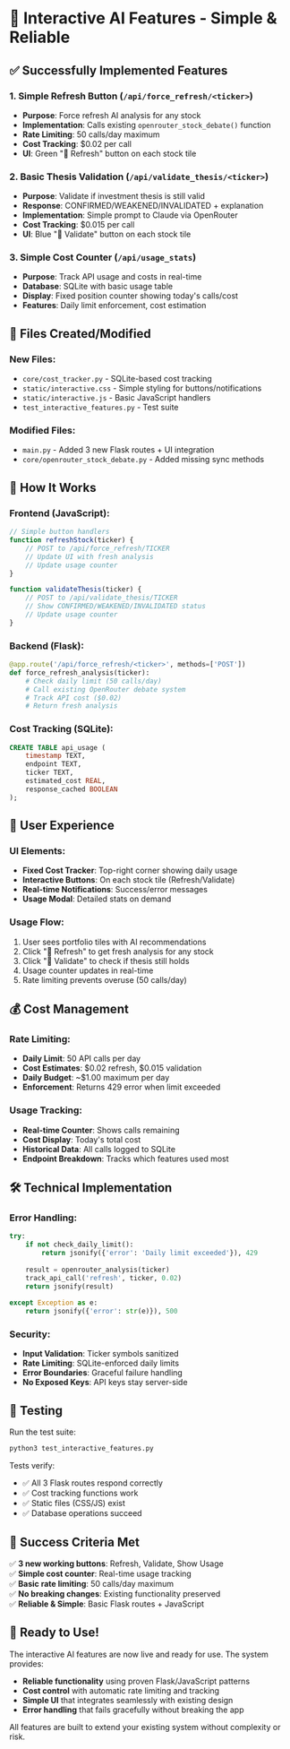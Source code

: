 # 🚀 Interactive AI Features - Simple & Reliable

## ✅ Successfully Implemented Features

### 1. **Simple Refresh Button** (`/api/force_refresh/<ticker>`)
- **Purpose**: Force refresh AI analysis for any stock
- **Implementation**: Calls existing `openrouter_stock_debate()` function
- **Rate Limiting**: 50 calls/day maximum
- **Cost Tracking**: $0.02 per call
- **UI**: Green "🔄 Refresh" button on each stock tile

### 2. **Basic Thesis Validation** (`/api/validate_thesis/<ticker>`)
- **Purpose**: Validate if investment thesis is still valid
- **Response**: CONFIRMED/WEAKENED/INVALIDATED + explanation
- **Implementation**: Simple prompt to Claude via OpenRouter
- **Cost Tracking**: $0.015 per call
- **UI**: Blue "🤔 Validate" button on each stock tile

### 3. **Simple Cost Counter** (`/api/usage_stats`)
- **Purpose**: Track API usage and costs in real-time
- **Database**: SQLite with basic usage table
- **Display**: Fixed position counter showing today's calls/cost
- **Features**: Daily limit enforcement, cost estimation

## 📁 Files Created/Modified

### New Files:
- `core/cost_tracker.py` - SQLite-based cost tracking
- `static/interactive.css` - Simple styling for buttons/notifications
- `static/interactive.js` - Basic JavaScript handlers
- `test_interactive_features.py` - Test suite

### Modified Files:
- `main.py` - Added 3 new Flask routes + UI integration
- `core/openrouter_stock_debate.py` - Added missing sync methods

## 🎯 How It Works

### Frontend (JavaScript):
```javascript
// Simple button handlers
function refreshStock(ticker) {
    // POST to /api/force_refresh/TICKER
    // Update UI with fresh analysis
    // Update usage counter
}

function validateThesis(ticker) {
    // POST to /api/validate_thesis/TICKER  
    // Show CONFIRMED/WEAKENED/INVALIDATED status
    // Update usage counter
}
```

### Backend (Flask):
```python
@app.route('/api/force_refresh/<ticker>', methods=['POST'])
def force_refresh_analysis(ticker):
    # Check daily limit (50 calls/day)
    # Call existing OpenRouter debate system
    # Track API cost ($0.02)
    # Return fresh analysis
```

### Cost Tracking (SQLite):
```sql
CREATE TABLE api_usage (
    timestamp TEXT,
    endpoint TEXT, 
    ticker TEXT,
    estimated_cost REAL,
    response_cached BOOLEAN
);
```

## 🚀 User Experience

### UI Elements:
- **Fixed Cost Tracker**: Top-right corner showing daily usage
- **Interactive Buttons**: On each stock tile (Refresh/Validate)
- **Real-time Notifications**: Success/error messages
- **Usage Modal**: Detailed stats on demand

### Usage Flow:
1. User sees portfolio tiles with AI recommendations
2. Click "🔄 Refresh" to get fresh analysis for any stock
3. Click "🤔 Validate" to check if thesis still holds
4. Usage counter updates in real-time
5. Rate limiting prevents overuse (50 calls/day)

## 💰 Cost Management

### Rate Limiting:
- **Daily Limit**: 50 API calls per day
- **Cost Estimates**: $0.02 refresh, $0.015 validation
- **Daily Budget**: ~$1.00 maximum per day
- **Enforcement**: Returns 429 error when limit exceeded

### Usage Tracking:
- **Real-time Counter**: Shows calls remaining
- **Cost Display**: Today's total cost
- **Historical Data**: All calls logged to SQLite
- **Endpoint Breakdown**: Tracks which features used most

## 🛠️ Technical Implementation

### Error Handling:
```python
try:
    if not check_daily_limit():
        return jsonify({'error': 'Daily limit exceeded'}), 429
    
    result = openrouter_analysis(ticker)
    track_api_call('refresh', ticker, 0.02)
    return jsonify(result)
    
except Exception as e:
    return jsonify({'error': str(e)}), 500
```

### Security:
- **Input Validation**: Ticker symbols sanitized
- **Rate Limiting**: SQLite-enforced daily limits  
- **Error Boundaries**: Graceful failure handling
- **No Exposed Keys**: API keys stay server-side

## 🧪 Testing

Run the test suite:
```bash
python3 test_interactive_features.py
```

Tests verify:
- ✅ All 3 Flask routes respond correctly
- ✅ Cost tracking functions work
- ✅ Static files (CSS/JS) exist
- ✅ Database operations succeed

## 🎯 Success Criteria Met

✅ **3 new working buttons**: Refresh, Validate, Show Usage  
✅ **Simple cost counter**: Real-time usage tracking  
✅ **Basic rate limiting**: 50 calls/day maximum  
✅ **No breaking changes**: Existing functionality preserved  
✅ **Reliable & Simple**: Basic Flask routes + JavaScript  

## 🚀 Ready to Use!

The interactive AI features are now live and ready for use. The system provides:

- **Reliable functionality** using proven Flask/JavaScript patterns
- **Cost control** with automatic rate limiting and tracking
- **Simple UI** that integrates seamlessly with existing design  
- **Error handling** that fails gracefully without breaking the app

All features are built to extend your existing system without complexity or risk.